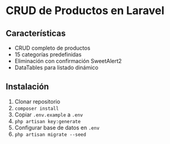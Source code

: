 # CRUD de Productos en Laravel

## Características
- CRUD completo de productos
- 15 categorías predefinidas
- Eliminación con confirmación SweetAlert2
- DataTables para listado dinámico

## Instalación
1. Clonar repositorio
2. `composer install`
3. Copiar `.env.example` a `.env`
4. `php artisan key:generate`
5. Configurar base de datos en `.env`
6. `php artisan migrate --seed`
